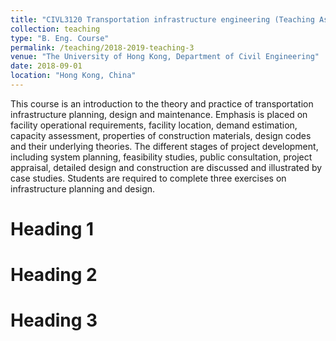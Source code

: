 ```yaml
---
title: "CIVL3120 Transportation infrastructure engineering (Teaching Assistant)"
collection: teaching
type: "B. Eng. Course"
permalink: /teaching/2018-2019-teaching-3
venue: "The University of Hong Kong, Department of Civil Engineering"
date: 2018-09-01
location: "Hong Kong, China"
---
```


This course is an introduction to the theory and practice of transportation infrastructure planning, design and maintenance. Emphasis is placed on facility operational requirements, facility location, demand estimation, capacity assessment, properties of construction materials, design codes and their underlying theories. The different stages of project development, including system planning, feasibility studies, public consultation, project appraisal, detailed design and construction are discussed and illustrated by case studies. Students are required to complete three exercises on infrastructure planning and design.

Heading 1
======

Heading 2
======

Heading 3
======
